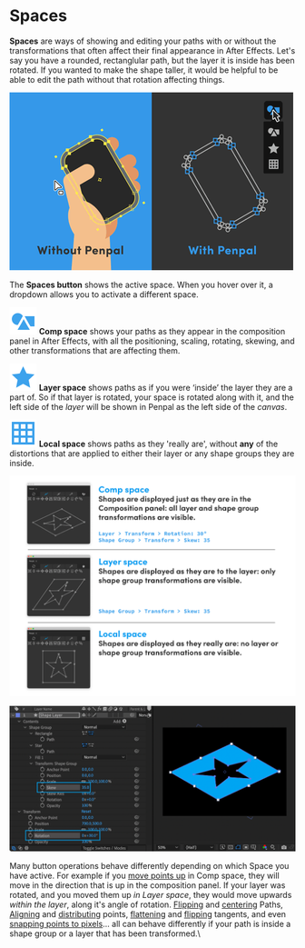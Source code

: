 # Spaces

**Spaces** are ways of showing and editing your paths with or without the transformations that often affect their final appearance in After Effects. Let's say you have a rounded, rectanglular path, but the layer it is inside has been rotated. If you wanted to make the shape taller, it would be helpful to be able to edit the path without that rotation affecting things.

![](.gitbook/assets/20200515-Snap-GIF.gif)

The **Spaces button** shows the active space. When you hover over it, a dropdown allows you to activate a different space.

<img src=".gitbook/assets/space - comp.svg" alt="" data-size="line"> **Comp space** shows your paths as they appear in the composition panel in After Effects, with all the positioning, scaling, rotating, skewing, and other transformations that are affecting them.

<img src=".gitbook/assets/space - layer.svg" alt="" data-size="line"> **Layer space** shows paths as if you were ‘inside’ the layer they are a part of. So if that layer is rotated, your space is rotated along with it, and the left side of the _layer_ will be shown in Penpal as the left side of the _canvas_.

<img src=".gitbook/assets/space - local.svg" alt="" data-size="line"> **Local space** shows paths as they 'really are', without **any** of the distortions that are applied to either their layer or any shape groups they are inside.

![](.gitbook/assets/spaces3.png)

![A star inside a square - but the group has been skewed to 35, and the layer has been rotated 30º](.gitbook/assets/Spaces-timeline2.png)

Many button operations behave differently depending on which Space you have active. For example if you [move points up](points-tab.md#move-up) in Comp space, they will move in the direction that is up in the composition panel. If your layer was rotated, and you moved them up _in Layer space_, they would move upwards _within the layer_, along it's angle of rotation.  [Flipping](path-tab.md#flip-vertically) and [centering](path-tab.md#center) Paths, [Aligning](points-tab.md#align-horizontal) and [distributing](points-tab.md#distribute-horizontally) points, [flattening](tangents-tab.md#flatten-vertically) and [flipping](tangents-tab.md#flip-horizontally) tangents, and even [snapping points to pixels](points-tab.md#snap)… all can behave differently if your path is inside a shape group or a layer that has been transformed.\
